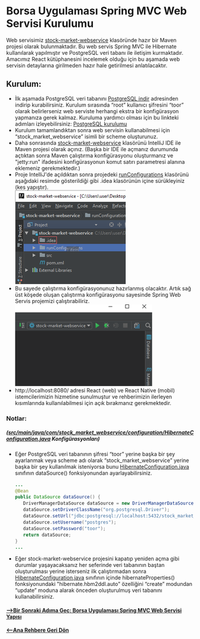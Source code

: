 # Borsa Uygulaması Spring MVC Web Servisi Kurulumu
Web servisimiz [stock-market-webservice]() klasöründe hazır bir Maven projesi olarak bulunmaktadır. Bu web servis Spring MVC ile Hibernate kullanılarak yapılmıştır ve PostgreSQL veri tabanı ile iletişim kurmaktadır. Amacımız React kütüphanesini incelemek olduğu için bu aşamada web servisin detaylarına girilmeden hazır hale getirilmesi anlatılacaktır.
## Kurulum:
* İlk aşamada PostgreSQL veri tabanını [PostgreSQL indir](https://www.postgresql.org/download/) adresinden indirip kurabilirsiniz. Kurulum sırasında “root” kullanıcı şifresini “toor” olarak belirlerseniz web serviste herhangi ekstra bir konfigürasyon yapmanıza gerek kalmaz. Kuruluma yardımcı olması için bu linkteki adımları izleyebilirsiniz: [PostgreSQL kurulumu](http://www.jskoleji.com/2014/03/kahve-molasi-postgresql-ve-pgadmin-kurulumu.html) 
* Kurulum tamamlandıktan sonra web servisin kullanabilmesi için “stock_market_webservice” isimli bir scheme oluşturunuz.
* Daha sonrasında [stock-market-webservice]() klasörünü IntelliJ IDE ile Maven projesi olarak açınız. 
(Başka bir IDE ile açmanız durumunda açtıktan sonra Maven çalıştırma konfigürasyonu oluşturmanız ve "jetty:run" ifadesini konfigürasyonun komut satırı parametresi alanına eklemeniz gerekmektedir.)
* Proje IntelliJ'de açıldıktan sonra projedeki [runConfigurations](runConfigurations) klasörünü aşağıdaki resimde gösterildiği gibi .idea klasörünün içine sürükleyiniz (kes yapıştır).  
   ![runConfig-1](https://github.com/onurd-ck/react-and-react-native-tutorial/blob/master/tutorial%20files/stock-market-webservice%20readme%20images/runConfig-1.png)
* Bu sayede çalıştırma konfigürasyonunuz hazırlanmış olacaktır. Artık sağ üst köşede oluşan çalıştırma konfigürasyonu sayesinde Spring Web Servis projemizi çalıştırabiliriz.  
   ![runConfig-2](https://github.com/onurd-ck/react-and-react-native-tutorial/blob/master/tutorial%20files/stock-market-webservice%20readme%20images/runConfig-2.png)
*  http://localhost:8080/ adresi React (web) ve React Native (mobil) istemcilerimizin hizmetine sunulmuştur ve rehberimizin ilerleyen kısımlarında kullanılabilmesi için açık bırakmanız gerekmektedir.
### Notlar:
##### ([src/main/java/com/stock_market_webservice/configuration/HibernateConfiguration.java](src/main/java/com/stock_market_webservice/configuration/HibernateConfiguration.java) Konfigürasyonları)
* Eğer PostgreSQL veri tabanının şifresi “toor” yerine başka bir şey ayarlanmak veya scheme adı olarak “stock_market_webservice” yerine başka bir şey kullanılmak isteniyorsa bunu [HibernateConfiguration.java](src/main/java/com/stock_market_webservice/configuration/HibernateConfiguration.java) sınıfının dataSource() fonksiyonundan ayarlayabilirsiniz.
   ```java
   ...
   @Bean
   public DataSource dataSource() {
      DriverManagerDataSource dataSource = new DriverManagerDataSource();
      dataSource.setDriverClassName("org.postgresql.Driver");
      dataSource.setUrl("jdbc:postgresql://localhost:5432/stock_market_webservice");
      dataSource.setUsername("postgres");
      dataSource.setPassword("toor");
      return dataSource;
   }
   ...
   ```
* Eğer stock-market-webservice projesini kapatıp yeniden açma gibi durumlar yaşayacaksanız her seferinde veri tabanının baştan oluşturulması yerine isterseniz ilk çalıştırmadan sonra [HibernateConfiguration.java](src/main/java/com/stock_market_webservice/configuration/HibernateConfiguration.java) sınıfının içinde hibernateProperties() fonksiyonundaki "hibernate.hbm2ddl.auto" özelliğini “create” modundan “update” moduna alarak önceden oluşturulmuş veri tabanını kullanabilirsiniz.
#### [-->Bir Sonraki Adıma Geç: Borsa Uygulaması Spring MVC Web Servisi Yapısı](README-STRUCTURE.md)
#### [<--Ana Rehbere Geri Dön](../README.md)

